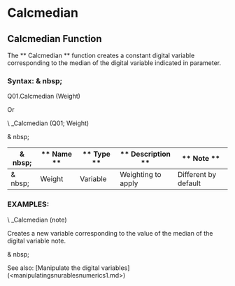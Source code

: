 # Calcmedian

## Calcmedian Function

The ** Calcmedian ** function creates a constant digital variable corresponding to the median of the digital variable indicated in parameter.

### Syntax: & nbsp;

Q01.Calcmedian (Weight)

Or

\ _Calcmedian (Q01; Weight)

& nbsp;

|& nbsp;|** Name ** |** Type ** |** Description ** |** Note ** |
|--- |--- |--- |--- |--- |
|& nbsp;|Weight |Variable |Weighting to apply |Different by default |

### EXAMPLES:

\ _Calcmedian (note)

Creates a new variable corresponding to the value of the median of the digital variable note.

& nbsp;

See also: [Manipulate the digital variables] (<manipulatingsnurablesnumerics1.md>)